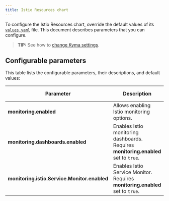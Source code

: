 ```yaml
---
title: Istio Resources chart
---
```


To configure the Istio Resources chart, override the default values of its [`values.yaml`](https://github.com/kyma-project/kyma/blob/main/resources/istio-resources/values.yaml) file. This document describes parameters that you can configure.

>**TIP:** See how to [change Kyma settings](../../04-operation-guides/operations/03-change-kyma-config-values.md).

## Configurable parameters

This table lists the configurable parameters, their descriptions, and default values:

| Parameter | Description | Default value |
|-----------|-------------|---------------|
| **monitoring.enabled** | Allows enabling Istio monitoring options. | `true` |
| **monitoring.dashboards.enabled** | Enables Istio monitoring dashboards. Requires **monitoring.enabled** set to `true`.| `true` |
| **monitoring.istio.Service.Monitor.enabled** | Enables Istio Service Monitor. Requires **monitoring.enabled** set to `true`. | `true` |
